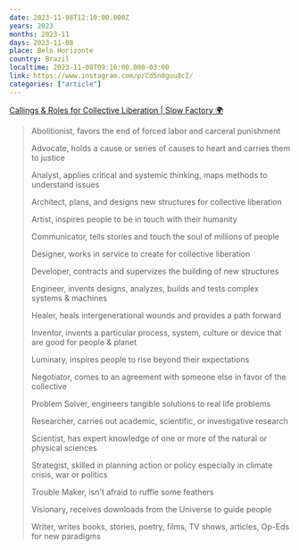 ```yaml
---
date: 2023-11-08T12:10:00.000Z
years: 2023
months: 2023-11
days: 2023-11-08
place: Belo Horizonte
country: Brazil
localtime: 2023-11-08T09:10:00.000-03:00
link: https://www.instagram.com/p/Cd5n0guu8cI/
categories: ["article"]
---
```

[Callings & Roles for Collective Liberation | Slow Factory 🌍](https://www.instagram.com/p/Cd5n0guu8cI/)

> Abolitionist, favors the end of forced labor and carceral punishment
>
> Advocate, holds a cause or series of causes to heart and carries them to justice
>
> Analyst, applies critical and systemic thinking, maps methods to understand issues
>
> Architect, plans, and designs new structures for collective liberation
>
> Artist, inspires people to be in touch with their humanity
>
> Communicator, tells stories and touch the soul of millions of people
>
> Designer, works in service to create for collective liberation
>
> Developer, contracts and supervizes the building of new structures
>
> Engineer, invents designs, analyzes, builds and tests complex systems & machines
>
> Healer, heals intergenerational wounds and provides a path forward
>
> Inventor, invents a particular process, system, culture or device that are good for people & planet
>
> Luminary, inspires people to rise beyond their expectations
>
> Negotiator, comes to an agreement with someone else in favor of the collective
>
> Problem Solver, engineers tangible solutions to real life problems
>
> Researcher, carries out academic, scientific, or investigative research
>
> Scientist, has expert knowledge of one or more of the natural or physical sciences
>
> Strategist, skilled in planning action or policy especially in climate crisis, war or politics
>
> Trouble Maker, isn't afraid to ruffle some feathers
>
> Visionary, receives downloads from the Universe to guide people
>
> Writer, writes books, stories, poetry, films, TV shows, articles, Op-Eds for new paradigms
